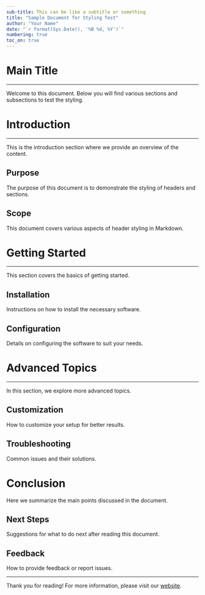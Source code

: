 ```yaml
---
sub-title: This can be like a subtitle or something
title: "Sample Document for Styling Test"
author: "Your Name"
date: "`r format(Sys.Date(), '%B %d, %Y')`"
numbering: true
toc_on: true
---
```


# Main Title

---

Welcome to this document. Below you will find various sections and subsections to test the styling.

# Introduction

---

This is the introduction section where we provide an overview of the content.

## Purpose

The purpose of this document is to demonstrate the styling of headers and sections.

## Scope

This document covers various aspects of header styling in Markdown.

# Getting Started

---

This section covers the basics of getting started.

## Installation

Instructions on how to install the necessary software.

## Configuration

Details on configuring the software to suit your needs.

# Advanced Topics

---

In this section, we explore more advanced topics.

## Customization

How to customize your setup for better results.

## Troubleshooting

Common issues and their solutions.

# Conclusion

Here we summarize the main points discussed in the document.

## Next Steps

Suggestions for what to do next after reading this document.

## Feedback

How to provide feedback or report issues.

---

Thank you for reading! For more information, please visit our [website](https://example.com).

